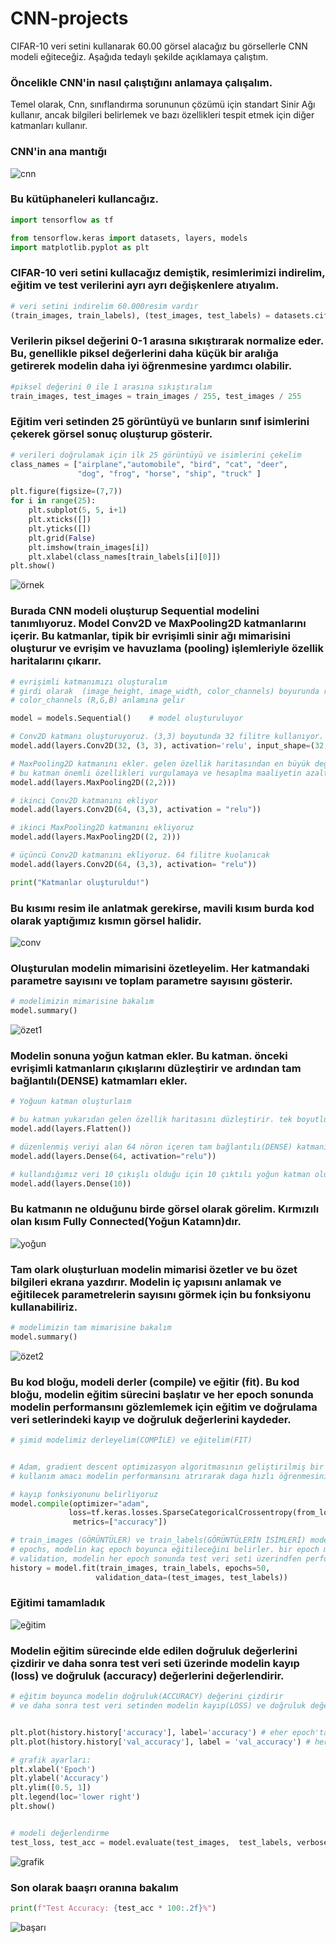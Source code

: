 # CNN-projects

CIFAR-10 veri setini kullanarak 60.00 görsel alacağız bu görsellerle CNN modeli eğiteceğiz. Aşağıda tedaylı şekilde açıklamaya çalıştım.


### Öncelikle CNN'in nasıl çalıştığını anlamaya çalışalım.

Temel olarak, Cnn, sınıflandırma sorununun çözümü için standart Sinir Ağı kullanır, ancak bilgileri belirlemek ve bazı özellikleri tespit etmek için diğer katmanları kullanır.


### CNN'in ana mantığı

![cnn](https://github.com/whasancan/CNN_projects/blob/d60fbaf3d0fe8fd70ba9c01489e7ff66ea78c0ac/foto/cnnnnn.png)


### Bu kütüphaneleri kullancağız.

```python 
import tensorflow as tf

from tensorflow.keras import datasets, layers, models
import matplotlib.pyplot as plt
```


### CIFAR-10 veri setini kullacağız demiştik, resimlerimizi indirelim, eğitim ve test verilerini ayrı ayrı değişkenlere atıyalım.

```python 
# veri setini indirelim 60.000resim vardır
(train_images, train_labels), (test_images, test_labels) = datasets.cifar10.load_data()
```


### Verilerin piksel değerini 0-1 arasına sıkıştırarak normalize eder. Bu, genellikle piksel değerlerini daha küçük bir aralığa getirerek modelin daha iyi öğrenmesine yardımcı olabilir.

```python 
#piksel değerini 0 ile 1 arasına sıkıştıralım
train_images, test_images = train_images / 255, test_images / 255
```


### Eğitim veri setinden 25 görüntüyü ve bunların sınıf isimlerini çekerek görsel sonuç oluşturup gösterir.

```python 
# verileri doğrulamak için ilk 25 görüntüyü ve isimlerini çekelim
class_names = ["airplane","automobile", "bird", "cat", "deer",
               "dog", "frog", "horse", "ship", "truck" ]

plt.figure(figsize=(7,7))
for i in range(25):
    plt.subplot(5, 5, i+1)
    plt.xticks([])
    plt.yticks([])
    plt.grid(False)
    plt.imshow(train_images[i])
    plt.xlabel(class_names[train_labels[i][0]])
plt.show()
```

![örnek](https://github.com/whasancan/CNN_projects/blob/8613cba51a49b9e40016fc5cd9b43cb7335bbd22/foto/veri_resim.png)


### Burada CNN modeli oluşturup Sequential modelini tanımlıyoruz. Model Conv2D ve MaxPooling2D katmanlarını içerir. Bu katmanlar, tipik bir evrişimli sinir ağı mimarisini oluşturur ve evrişim ve havuzlama (pooling) işlemleriyle özellik haritalarını çıkarır.


```python 
# evrişimli katmanımızı oluşturalım
# girdi olarak  (image_height, image_width, color_channels) boyurunda resim alır
# color_channels (R,G,B) anlamına gelir

model = models.Sequential()    # model oluşturuluyor

# Conv2D katmanı oluşturuyoruz. (3,3) boyutunda 32 filitre kullanıyor. input_shape olarak 32x32  boyutunda 3renk katmanlı giriş alıyor
model.add(layers.Conv2D(32, (3, 3), activation='relu', input_shape=(32, 32, 3)))

# MaxPooling2D katmanını ekler. gelen özellik haritasından en büyük değeri seçer ve küçültür.
# bu katman önemli özellikleri vurgulamaya ve hesaplma maaliyetin azaltmaya yardımcı olur.
model.add(layers.MaxPooling2D((2,2)))

# ikinci Conv2D katmanını ekliyor
model.add(layers.Conv2D(64, (3,3), activation = "relu"))

# ikinci MaxPooling2D katmanını ekliyoruz
model.add(layers.MaxPooling2D((2, 2)))

# üçüncü Conv2D katmanını ekliyoruz. 64 filitre kuolanıcak
model.add(layers.Conv2D(64, (3,3), activation= "relu"))

print("Katmanlar oluşturuldu!")
```

### Bu kısımı resim ile anlatmak gerekirse, mavili kısım burda kod olarak yaptığımız kısmın görsel halidir.

![conv](https://github.com/whasancan/CNN_projects/blob/d60fbaf3d0fe8fd70ba9c01489e7ff66ea78c0ac/foto/conv_poolling.jpg)


### Oluşturulan modelin mimarisini özetleyelim. Her katmandaki parametre sayısını ve toplam parametre sayısını gösterir.

```python 
# modelimizin mimarisine bakalım
model.summary()
```

![özet1](https://github.com/whasancan/CNN_projects/blob/5ef7db0bf94d5e0b85f2ea0e0bb23bd8b187e750/foto/ilk_summary.png)


### Modelin sonuna yoğun katman ekler. Bu katman. önceki evrişimli katmanların çıkışlarını düzleştirir ve ardından tam bağlantılı(DENSE) katmamları ekler.

```python 
# Yoğuun katman oluşturlaım

# bu katman yukarıdan gelen özellik haritasını düzleştirir. tek boyutlu vektöre dönüştürür.
model.add(layers.Flatten())

# düzenlenmiş veriyi alan 64 nöron içeren tam bağlantılı(DENSE) katmanı ekler. burada daha yüksek seviyeli özellikleri öğrenir
model.add(layers.Dense(64, activation="relu"))

# kullandığımız veri 10 çıkışlı olduğu için 10 çıktılı yoğun katman oluşturacağız
model.add(layers.Dense(10))
```

### Bu katmanın ne olduğunu birde görsel olarak görelim. Kırmızılı olan kısım Fully Connected(Yoğun Katamn)dır.

![yoğun](https://github.com/whasancan/CNN_projects/blob/5ef7db0bf94d5e0b85f2ea0e0bb23bd8b187e750/foto/yo%C4%9Fun%20katman.jpg)


### Tam olark oluşturluan modelin mimarisi özetler ve bu özet bilgileri ekrana yazdırır. Modelin iç yapısını anlamak ve eğitilecek parametrelerin sayısını görmek için bu fonksiyonu kullanabiliriz.

```python 
# modelimizin tam mimarisine bakalım
model.summary()
```

![özet2](https://github.com/whasancan/CNN_projects/blob/5ef7db0bf94d5e0b85f2ea0e0bb23bd8b187e750/foto/2.summaray.png)


### Bu kod bloğu, modeli derler (compile) ve eğitir (fit). Bu kod bloğu, modelin eğitim sürecini başlatır ve her epoch sonunda modelin performansını gözlemlemek için eğitim ve doğrulama veri setlerindeki kayıp ve doğruluk değerlerini kaydeder.

```python 
# şimid modelimiz derleyelim(COMPİLE) ve eğitelim(FIT)


# Adam, gradient descent optimizasyon algoritmasının geliştirilmiş bir versiyonudur.
# kullanım amacı modelin performansını atrırarak daga hızlı öğrenmesini sağlamaktır.

# kayıp fonksiyonunu belirliyoruz
model.compile(optimizer="adam",
             loss=tf.keras.losses.SparseCategoricalCrossentropy(from_logits=True),
              metrics=["accuracy"])

# train_images (GÖRÜNTÜLER) ve train_labels(GÖRÜNTÜLERİN İSİMLERİ) modelin eğitim verilerini temsil eder
# epochs, modelin kaç epoch boyunca eğitileceğini belirler. bir epoch modeleni tüm eğitim verilerini birekz geçmesi anlamın gelir.
# validation, modelin her epoch sonunda test veri seti üzerindfen performansı değerlendirmeye yarar
history = model.fit(train_images, train_labels, epochs=50,
                   validation_data=(test_images, test_labels))

```

### Eğitimi tamamladık

![eğitim](https://github.com/whasancan/CNN_projects/blob/5ef7db0bf94d5e0b85f2ea0e0bb23bd8b187e750/foto/e%C4%9Fitim_ft.png)


### Modelin eğitim sürecinde elde edilen doğruluk değerlerini çizdirir ve daha sonra test veri seti üzerinde modelin kayıp (loss) ve doğruluk (accuracy) değerlerini değerlendirir.

```python 
# eğitim boyunca modelin doğruluk(ACCURACY) değerini çizdirir
# ve daha sonra test veri setinden modelin kayıp(LOSS) ve doğruluk değerini değerlendirir


plt.plot(history.history['accuracy'], label='accuracy') # eher epoch'taki eğitim setinden elde edilen doğruluk değeri
plt.plot(history.history['val_accuracy'], label = 'val_accuracy') # her epoc'taki doğrulama setinden elde edilen değruluk değeri

# grafik ayarları:
plt.xlabel('Epoch')
plt.ylabel('Accuracy')
plt.ylim([0.5, 1])
plt.legend(loc='lower right')
plt.show()


# modeli değerlendirme
test_loss, test_acc = model.evaluate(test_images,  test_labels, verbose=2)
```

![grafik](https://github.com/whasancan/CNN_projects/blob/5ef7db0bf94d5e0b85f2ea0e0bb23bd8b187e750/foto/grafik.png)


### Son olarak baaşrı oranına bakalım

```python 
print(f"Test Accuracy: {test_acc * 100:.2f}%")
```

![başarı](https://github.com/whasancan/CNN_projects/blob/5ef7db0bf94d5e0b85f2ea0e0bb23bd8b187e750/foto/ba%C5%9Far%C4%B1_son.png)
